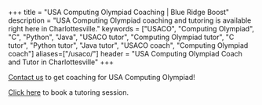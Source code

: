 +++
title = "USA Computing Olympiad Coaching | Blue Ridge Boost"
description = "USA Computing Olympiad coaching and tutoring is available right here in Charlottesville." 
keywords = ["USACO", "Computing Olympiad", "C",  "Python", "Java", "USACO tutor", "Computing Olympiad tutor", "C tutor",  "Python tutor", "Java tutor", "USACO coach", "Computing Olympiad coach"]
aliases=["/usaco/"]
header = "USA Computing Olympiad Coach and Tutor in Charlottesville"
+++

<a href="/contact/">Contact us</a> to get coaching for USA Computing Olympiad!

<a href="https://blueridgeboost-cs.youcanbook.me/">Click here</a> to book a tutoring session.